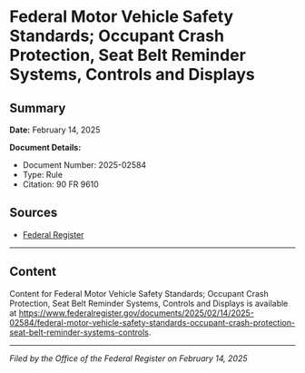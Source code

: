 # Federal Motor Vehicle Safety Standards; Occupant Crash Protection, Seat Belt Reminder Systems, Controls and Displays

## Summary

**Date:** February 14, 2025

**Document Details:**
- Document Number: 2025-02584
- Type: Rule
- Citation: 90 FR 9610

## Sources
- [Federal Register](https://www.federalregister.gov/documents/2025/02/14/2025-02584/federal-motor-vehicle-safety-standards-occupant-crash-protection-seat-belt-reminder-systems-controls)

---

## Content

Content for Federal Motor Vehicle Safety Standards; Occupant Crash Protection, Seat Belt Reminder Systems, Controls and Displays is available at https://www.federalregister.gov/documents/2025/02/14/2025-02584/federal-motor-vehicle-safety-standards-occupant-crash-protection-seat-belt-reminder-systems-controls.

---

*Filed by the Office of the Federal Register on February 14, 2025*
